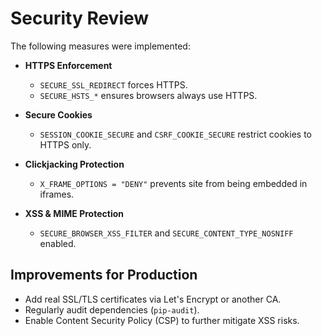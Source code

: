 # Security Review

The following measures were implemented:

- **HTTPS Enforcement**
  - `SECURE_SSL_REDIRECT` forces HTTPS.
  - `SECURE_HSTS_*` ensures browsers always use HTTPS.

- **Secure Cookies**
  - `SESSION_COOKIE_SECURE` and `CSRF_COOKIE_SECURE` restrict cookies to HTTPS only.

- **Clickjacking Protection**
  - `X_FRAME_OPTIONS = "DENY"` prevents site from being embedded in iframes.

- **XSS & MIME Protection**
  - `SECURE_BROWSER_XSS_FILTER` and `SECURE_CONTENT_TYPE_NOSNIFF` enabled.

## Improvements for Production
- Add real SSL/TLS certificates via Let's Encrypt or another CA.
- Regularly audit dependencies (`pip-audit`).
- Enable Content Security Policy (CSP) to further mitigate XSS risks.

